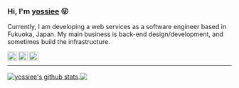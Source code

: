 ### Hi, I'm [yossiee](http://yossiee.com/about) :stuck_out_tongue_winking_eye:

Currently, I am developing a web services as a software engineer based in Fukuoka, Japan.
My main business is back-end design/development, and sometimes build the infrastructure.

<a href="https://twitter.com/yossiee_jp" target="_blank" rel="noopener">
  <img align="left" alt="yossiee | Twitter" width="21px" src="https://raw.githubusercontent.com/yossiee/yossiee/master/assets/twitter.svg" />
</a>
<a href="https://facebook.com/egashira.yoshimitsu" target="_blank" rel="noopener">
  <img align="left" alt="yoshimitsu egashira | Facebook" width="21px" src="https://raw.githubusercontent.com/yossiee/yossiee/master/assets/facebook.svg" />
</a>
<a href="https://www.linkedin.com/in/yossiee" target="_blank" rel="noopener">
  <img align="left" alt="yoshimitsu egashira | LinkdIn" width="21px" src="https://raw.githubusercontent.com/yossiee/yossiee/master/assets/linkedin.svg" />
</a>

<br />

<hr />

<a href="https://github.com/yossiee/yossiee">
  <img align="center" src="https://github-readme-stats.vercel.app/api?username=yossiee&show_icons=true&count_private=true&theme=tokyonight&include_all_commits=true&hide_title=true&hide=contribs&hide_border=true" alt="yossiee's github stats" />
</a>
<a href="https://github.com/yossiee/yossiee">
  <img align="center" src="https://github-readme-stats.vercel.app/api/top-langs/?username=yossiee&layout=compact&theme=tokyonight&hide_title=true&hide_border=true" />
</a>
